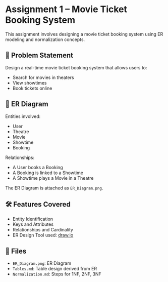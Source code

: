 # Assignment 1 – Movie Ticket Booking System

This assignment involves designing a movie ticket booking system using ER modeling and normalization concepts.

## 📌 Problem Statement
Design a real-time movie ticket booking system that allows users to:
- Search for movies in theaters
- View showtimes
- Book tickets online

## 🧩 ER Diagram
Entities involved:
- User
- Theatre
- Movie
- Showtime
- Booking

Relationships:
- A User books a Booking
- A Booking is linked to a Showtime
- A Showtime plays a Movie in a Theatre

The ER Diagram is attached as `ER_Diagram.png`.

## 🛠️ Features Covered
- Entity Identification
- Keys and Attributes
- Relationships and Cardinality
- ER Design Tool used: [draw.io](https://draw.io)

## 📄 Files
- `ER_Diagram.png`: ER Diagram
- `Tables.md`: Table design derived from ER
- `Normalization.md`: Steps for 1NF, 2NF, 3NF

